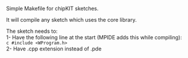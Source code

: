 Simple Makefile for chipKIT sketches.

It will compile any sketch which uses the core library.

The sketch needs to:  
  1- Have the following line at the start (MPIDE adds this while compiling):  
    ```c
    #include <WProgram.h>
    ```  
  2- Have .cpp extension instead of .pde
